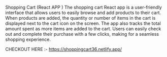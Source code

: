 Shopping Cart (React APP )
The shopping cart React app is a user-friendly interface that allows users to easily browse and add products to their cart. When products are added, the quantity or number of items in the cart is displayed next to the cart icon on the screen. The app also tracks the total amount spent as more items are added to the cart. Users can easily check out and complete their purchase with a few clicks, making for a 
seamless shopping experience.

CHECKOUT HERE :- https://shoppingcart36.netlify.app/
